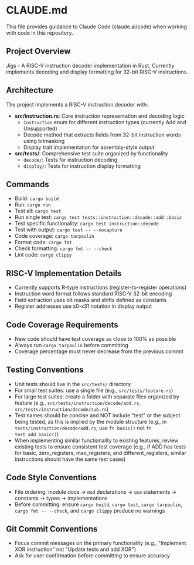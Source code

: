 # CLAUDE.md

This file provides guidance to Claude Code (claude.ai/code) when working with code in this repository.

## Project Overview
Jigs - A RISC-V instruction decoder implementation in Rust. Currently implements decoding and display formatting for 32-bit RISC-V instructions.

## Architecture
The project implements a RISC-V instruction decoder with:
- **src/instruction.rs**: Core instruction representation and decoding logic
  - `Instruction` enum for different instruction types (currently Add and Unsupported)
  - Decode method that extracts fields from 32-bit instruction words using bitmasking
  - Display trait implementation for assembly-style output
- **src/tests/**: Comprehensive test suite organized by functionality
  - `decode/`: Tests for instruction decoding
  - `display/`: Tests for instruction display formatting

## Commands
- Build: `cargo build`
- Run: `cargo run`
- Test all: `cargo test`
- Run single test: `cargo test tests::instruction::decode::add::basic`
- Test specific functionality: `cargo test instruction::decode`
- Test with output: `cargo test -- --nocapture`
- Code coverage: `cargo tarpaulin`
- Format code: `cargo fmt`
- Check formatting: `cargo fmt -- --check`
- Lint code: `cargo clippy`

## RISC-V Implementation Details
- Currently supports R-type instructions (register-to-register operations)
- Instruction word format follows standard RISC-V 32-bit encoding
- Field extraction uses bit masks and shifts defined as constants
- Register addresses use x0-x31 notation in display output

## Code Coverage Requirements
- New code should have test coverage as close to 100% as possible
- Always run `cargo tarpaulin` before committing
- Coverage percentage must never decrease from the previous commit

## Testing Conventions
- Unit tests should live in the `src/tests/` directory
- For small test suites: use a single file (e.g., `src/tests/feature.rs`)
- For large test suites: create a folder with separate files organized by feature (e.g., `src/tests/instruction/decode/add.rs`, `src/tests/instruction/decode/sub.rs`)
- Test names should be concise and NOT include "test" or the subject being tested, as this is implied by the module structure (e.g., in `tests/instruction/decode/add.rs`, use `fn basic()` not `fn test_add_basic()`)
- When implementing similar functionality to existing features, review existing tests to ensure consistent test coverage (e.g., if ADD has tests for basic, zero_registers, max_registers, and different_registers, similar instructions should have the same test cases)

## Code Style Conventions
- File ordering: module docs → `mod` declarations → `use` statements → constants → types → implementations
- Before committing: ensure `cargo build`, `cargo test`, `cargo tarpaulin`, `cargo fmt -- --check`, and `cargo clippy` produce no warnings

## Git Commit Conventions
- Focus commit messages on the primary functionality (e.g., "Implement XOR instruction" not "Update tests and add XOR")
- Ask for user confirmation before committing to ensure accuracy